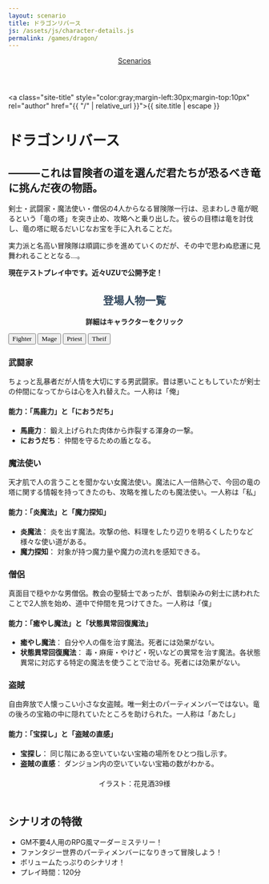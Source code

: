 ```yaml
---
layout: scenario
title: ドラゴンリバース
js: /assets/js/character-details.js
permalink: /games/dragon/
---
```

<head>
  <link href="https://fonts.googleapis.com/css2?family=Corsiva&display=swap" rel="stylesheet">
<link href="https://fonts.googleapis.com/css2?family=Zen+Antique&display=swap" rel="stylesheet">
</head>
<body class="dragon-body">
<header class="scenarios-header">
  <nav class="scenarios-nav">
    <a href="/games/" class="scenarios-link scenarios-button dragon-link dragon-button">Scenarios</a>
  </nav>
</header>

<a class="site-title" style="color:gray;margin-left:30px;margin-top:10px" rel="author" href="{{ "/" |
relative_url }}">{{ site.title | escape }}</a>

<div class="dragon-page">
  <h1 class="dragon-title">ドラゴンリバース</h1>
  <div class="dragon-intro">
    <p></p>
    <h2>―――これは冒険者の道を選んだ君たちが恐るべき竜に挑んだ夜の物語。</h2>
    <p>剣士・武闘家・魔法使い・僧侶の4人からなる冒険隊一行は、忌まわしき竜が眠るという「竜の塔」を突き止め、攻略へと乗り出した。彼らの目標は竜を討伐し、竜の塔に眠るだいじなお宝を手に入れることだ。</p>
    <p>実力派と名高い冒険隊は順調に歩を進めていくのだが、その中で思わぬ悲運に見舞われることとなる…。</p>
    <p><strong>現在テストプレイ中です。近々UZUで公開予定！</strong></p>
  </div>

  <div class="dragon-characters">
    <h2 style="color:#34495e; margin-top:30px;text-align:center; font-family: 'Zen Antique', serif;">登場人物一覧</h2>
    <p style="text-align:center;"><strong>詳細はキャラクターをクリック</strong></p>
    <div class="characters-container">
      <button class="animated-button char-button button-fighter" style="font-family: 'Corsiva', cursive;" data-target="#fighter-details"><span>Fighter</span></button>
      <button class="animated-button char-button button-mage" style="font-family: 'Corsiva', cursive;" data-target="#mage-details"><span>Mage</span></button>
      <button class="animated-button char-button button-priest" style="font-family: 'Corsiva', cursive;" data-target="#priest-details"><span>Priest</span></button>
      <button class="animated-button char-button button-theif" style="font-family: 'Corsiva', cursive;" data-target="#theif-details"><span>Theif</span></button>
    </div>
    <div id="fighter-details" class="character-details fighter-details">
      <h3>武闘家</h3>
      <p>ちょっと乱暴者だが人情を大切にする男武闘家。昔は悪いこともしていたが剣士の仲間になってからは心を入れ替えた。一人称は「俺」</p>
      <h4>能力：「馬鹿力」と「におうだち」</h4>
      <ul>
      <li><strong>馬鹿力</strong>： 鍛え上げられた肉体から炸裂する渾身の一撃。</li>
      <li><strong>におうだち</strong>： 仲間を守るための盾となる。</li>
      </ul>
    </div>
    <div id="mage-details" class="character-details mage-details">
      <h3>魔法使い</h3>
      <p>天才肌で人の言うことを聞かない女魔法使い。魔法に人一倍熱心で、今回の竜の塔に関する情報を持ってきたのも、攻略を推したのも魔法使い。一人称は「私」</p>
      <h4>能力：「炎魔法」と「魔力探知」</h4>
      <ul>
      <li><strong>炎魔法</strong>： 炎を出す魔法。攻撃の他、料理をしたり辺りを明るくしたりなど様々な使い道がある。</li>
      <li><strong>魔力探知</strong>： 対象が持つ魔力量や魔力の流れを感知できる。</li>
      </ul>
    </div>
    <div id="priest-details" class="character-details priest-details">
      <h3>僧侶</h3>
      <p>真面目で穏やかな男僧侶。教会の聖騎士であったが、昔馴染みの剣士に誘われたことで2人旅を始め、道中で仲間を見つけてきた。一人称は「僕」</p>
      <h4>能力：「癒やし魔法」と「状態異常回復魔法」</h4>
      <ul>
      <li><strong>癒やし魔法</strong>： 自分や人の傷を治す魔法。死者には効果がない。</li>
      <li><strong>状態異常回復魔法</strong>： 毒・麻痺・やけど・呪いなどの異常を治す魔法。各状態異常に対応する特定の魔法を使うことで治せる。死者には効果がない。</li>
      </ul>
    </div>
    <div id="theif-details" class="character-details theif-details">
      <h3>盗賊</h3>
      <p>自由奔放で人懐っこい小さな女盗賊。唯一剣士のパーティメンバーではない。竜の後ろの宝箱の中に隠れていたところを助けられた。一人称は「あたし」</p>
      <h4>能力：「宝探し」と「盗賊の直感」</h4>
      <ul>
      <li><strong>宝探し</strong>： 同じ階にある空いていない宝箱の場所をひとつ指し示す。</li>
      <li><strong>盗賊の直感</strong>： ダンジョン内の空いていない宝箱の数がわかる。</li>
      </ul>
    </div>
    <p style="text-align:center;margin-top:20px;">イラスト：花見酒39様</p>
  </div>

  <div class="dragon-details" style="margin-top:50px;">
    <h2>シナリオの特徴</h2>
    <ul>
      <li>GM不要4人用のRPG風マーダーミステリー！</li>
      <li>ファンタジー世界のパーティメンバーになりきって冒険しよう！</li>
      <li>ボリュームたっぷりのシナリオ！</li>
      <li>プレイ時間：120分</li>
    </ul>
  </div>
</div>
<script src="/assets/js/character-details.js"></script>

